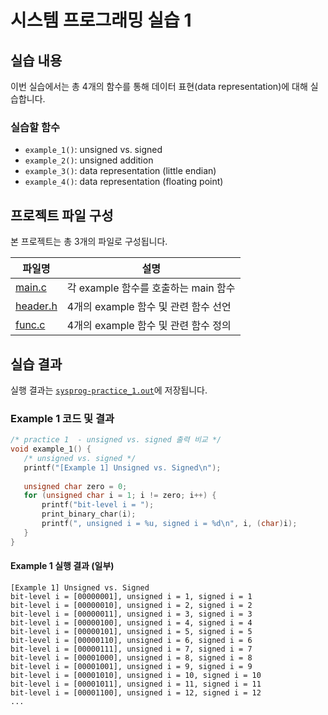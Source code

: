 # 시스템 프로그래밍 실습 1

## 실습 내용
이번 실습에서는 총 4개의 함수를 통해 데이터 표현(data representation)에 대해 실습합니다.

### 실습할 함수
- `example_1()`: unsigned vs. signed
- `example_2()`: unsigned addition
- `example_3()`: data representation (little endian)
- `example_4()`: data representation (floating point)

## 프로젝트 파일 구성
본 프로젝트는 총 3개의 파일로 구성됩니다.

| 파일명       | 설명 |
|-------------|--------------------------------------------------|
| [main.c](https://github.com/ansunho123/System-programming/blob/main/sysprog-labs1/main.c)    | 각 example 함수를 호출하는 main 함수 |
| [header.h](https://github.com/ansunho123/System-programming/blob/main/sysprog-labs1/header.h)  | 4개의 example 함수 및 관련 함수 선언 |
| [func.c](https://github.com/ansunho123/System-programming/blob/main/sysprog-labs1/func.c) | 4개의 example 함수 및 관련 함수 정의 |


## 실습 결과
실행 결과는 [`sysprog-practice_1.out`](https://github.com/your-repo/sysprog-practice_1.out)에 저장됩니다.

### Example 1 코드 및 결과
```c
/* practice 1  - unsigned vs. signed 출력 비교 */
void example_1() {
   /* unsigned vs. signed */
   printf("[Example 1] Unsigned vs. Signed\n");
   
   unsigned char zero = 0;
   for (unsigned char i = 1; i != zero; i++) {
       printf("bit-level i = ");
       print_binary_char(i);
       printf(", unsigned i = %u, signed i = %d\n", i, (char)i);
   }
}
```

#### Example 1 실행 결과 (일부)
```
[Example 1] Unsigned vs. Signed
bit-level i = [00000001], unsigned i = 1, signed i = 1
bit-level i = [00000010], unsigned i = 2, signed i = 2
bit-level i = [00000011], unsigned i = 3, signed i = 3
bit-level i = [00000100], unsigned i = 4, signed i = 4
bit-level i = [00000101], unsigned i = 5, signed i = 5
bit-level i = [00000110], unsigned i = 6, signed i = 6
bit-level i = [00000111], unsigned i = 7, signed i = 7
bit-level i = [00001000], unsigned i = 8, signed i = 8
bit-level i = [00001001], unsigned i = 9, signed i = 9
bit-level i = [00001010], unsigned i = 10, signed i = 10
bit-level i = [00001011], unsigned i = 11, signed i = 11
bit-level i = [00001100], unsigned i = 12, signed i = 12
...
```
